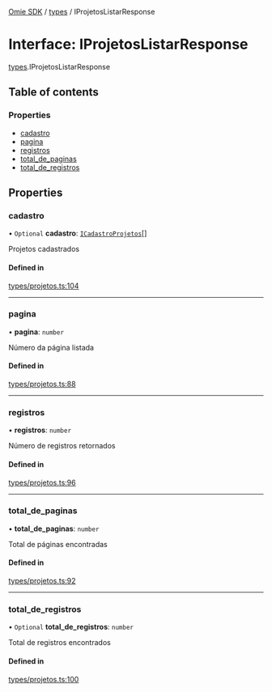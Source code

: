 [Omie SDK](../README.md) / [types](../modules/types.md) / IProjetosListarResponse

# Interface: IProjetosListarResponse

[types](../modules/types.md).IProjetosListarResponse

## Table of contents

### Properties

- [cadastro](types.IProjetosListarResponse.md#cadastro)
- [pagina](types.IProjetosListarResponse.md#pagina)
- [registros](types.IProjetosListarResponse.md#registros)
- [total\_de\_paginas](types.IProjetosListarResponse.md#total_de_paginas)
- [total\_de\_registros](types.IProjetosListarResponse.md#total_de_registros)

## Properties

### cadastro

• `Optional` **cadastro**: [`ICadastroProjetos`](types.ICadastroProjetos.md)[]

Projetos cadastrados

#### Defined in

[types/projetos.ts:104](https://github.com/lucas-bogos/omie-sdk/blob/fa631c8/src/types/projetos.ts#L104)

___

### pagina

• **pagina**: `number`

Número da página listada

#### Defined in

[types/projetos.ts:88](https://github.com/lucas-bogos/omie-sdk/blob/fa631c8/src/types/projetos.ts#L88)

___

### registros

• **registros**: `number`

Número de registros retornados

#### Defined in

[types/projetos.ts:96](https://github.com/lucas-bogos/omie-sdk/blob/fa631c8/src/types/projetos.ts#L96)

___

### total\_de\_paginas

• **total\_de\_paginas**: `number`

Total de páginas encontradas

#### Defined in

[types/projetos.ts:92](https://github.com/lucas-bogos/omie-sdk/blob/fa631c8/src/types/projetos.ts#L92)

___

### total\_de\_registros

• `Optional` **total\_de\_registros**: `number`

Total de registros encontrados

#### Defined in

[types/projetos.ts:100](https://github.com/lucas-bogos/omie-sdk/blob/fa631c8/src/types/projetos.ts#L100)

